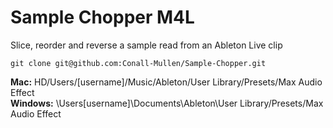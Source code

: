 # Sample Chopper M4L

Slice, reorder and reverse a sample read from an Ableton Live clip
```
git clone git@github.com:Conall-Mullen/Sample-Chopper.git
```
**Mac:** HD/Users/[username]/Music/Ableton/User Library/Presets/Max Audio Effect\
**Windows:** \Users\[username]\Documents\Ableton\User Library/Presets/Max Audio Effect
